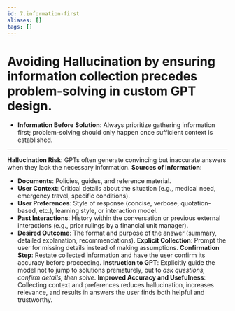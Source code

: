 ```yaml
---
id: 7.information-first
aliases: []
tags: []
---
```


# **Avoiding Hallucination** by ensuring **information collection precedes problem-solving** in custom GPT design.

- **Information Before Solution**: Always prioritize gathering information first; problem-solving should only happen once sufficient context is established.

---

**Hallucination Risk**: GPTs often generate convincing but inaccurate answers when they lack the necessary information.
**Sources of Information**:

- **Documents**: Policies, guides, and reference material.
- **User Context**: Critical details about the situation (e.g., medical need, emergency travel, specific conditions).
- **User Preferences**: Style of response (concise, verbose, quotation-based, etc.), learning style, or interaction model.
- **Past Interactions**: History within the conversation or previous external interactions (e.g., prior rulings by a financial unit manager).
- **Desired Outcome**: The format and purpose of the answer (summary, detailed explanation, recommendations).
  **Explicit Collection**: Prompt the user for missing details instead of making assumptions.
  **Confirmation Step**: Restate collected information and have the user confirm its accuracy before proceeding.
  **Instruction to GPT**: Explicitly guide the model not to jump to solutions prematurely, but to _ask questions, confirm details, then solve_.
  **Improved Accuracy and Usefulness**: Collecting context and preferences reduces hallucination, increases relevance, and results in answers the user finds both helpful and trustworthy.
